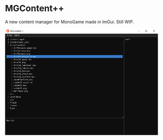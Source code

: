 # MGContent++

A new content manager for MonoGame made in ImGui. Still WIP.

![Screenshot of app.](https://github.com/AugsEU/MGContent/blob/master/Docs/Screenshot1.png?raw=true)